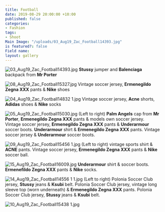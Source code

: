 ```yaml
---
title: Football
date: 2019-08-29 20:00:00 +10:00
published: false
categories:
- Fashion
tags:
- Shoot
Main Image: "/uploads/03_Aug19_Zac_Football14393.jpg"
is featured?: false
Field name: 
layout: gallery
---
```


![03_Aug19_Zac_Football14393.jpg](/uploads/03_Aug19_Zac_Football14393.jpg)
**Stussy** jumper and **Balenciaga** backpack from **Mr Porter**

![08_Aug19_Zac_Football15327.jpg](/uploads/08_Aug19_Zac_Football15327.jpg)
Vintage soccer jersey, **Ermenegildo Zegna XXX** pants & **Nike** shoes

![04_Aug19_Zac_Football14832 1.jpg](/uploads/04_Aug19_Zac_Football14832%201.jpg)
Vintage soccer jersey, **Acne** shorts, **Adidas** shoes & **Nike** socks

![05_Aug19_Zac_Football15030.jpg](/uploads/05_Aug19_Zac_Football15030.jpg)
(Left to right) **Palm Angels** cap from **Mr Porter**, **Ermenegildo Zegna XXX** pants & models own soccer jersey. Vintage soccer jersey, **Ermenegildo Zegna XXX** pants & **Underarmour** soccer boots. **Underarmour** shirt & **Ermenegildo Zegna XXX** pants. Vintage soccer jersey & **Underarmour** soccer boots.

![09_Aug19_Zac_Football15456 1.jpg](/uploads/09_Aug19_Zac_Football15456%201.jpg)
(Left to right) vintage sports shirt & **ACNE** pants. Vintage soccer jersey, **Ermenegildo Zegna XXX** pants & **Nike** soccer ball.

![15_Aug19_Zac_Football16009.jpg](/uploads/15_Aug19_Zac_Football16009.jpg)
**Underarmour** shirt & soccer boots. **Ermenefildo Zegna XXX** pants & **Nike** socks.

![14_Aug19_Zac_Football14556 1 1.jpg](/uploads/14_Aug19_Zac_Football14556%201%201.jpg)
(Left to right) Polonia Soccer Club jersey, **Stussy** jeans & **Ksubi** belt. Polonia Soccer Club jersey, vintage long sleeve top (worn underneath) & **Ermenegildo Zegna XXX** pants. Polonia Soccer Club jersey, **Stussy** jeans & **Ksubi** belt.

![10_Aug19_Zac_Football15438 1.jpg](/uploads/10_Aug19_Zac_Football15438%201.jpg)